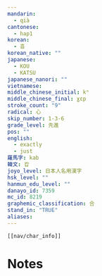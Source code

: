 ```yaml
---
mandarin:
  - qià
cantonese:
  - hap1
korean:
  - 흡
korean_native: ""
japanese:
  - KOU
  - KATSU
japanese_nanori: ""
vietnamese:
middle_chinese_initial: kʰ
middle_chinese_final: ɣɛp
stroke_count: "9"
radical: 心
skip_number: 1-3-6
grade_level: 先進
pos: ""
english:
  - exactly
  - just
羅馬字: kab
韓文: 캅
joyo_level: 日本人名用漢字
hsk_level: ""
hanmun_edu_level: ""
danayo_id: 7359
mc_id: 8219
graphemic_classification: 合
stand_in: "TRUE"
aliases:
---
```

```meta-bind-embed
[[nav/char_info]]
```

# Notes
